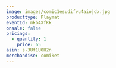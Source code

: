 ```yaml
---
image: images/comic1esudifvu4aiojdx.jpg
producttype: Playmat
eventId: mkb4XfKk_
onsale: false
pricings:
  - quantity: 1
    price: 65
asin: s-3Uf1U0H2n
merchandise: comiket
---
```

